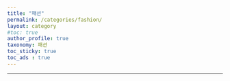 ```yaml
---
title: "패션"
permalink: /categories/fashion/
layout: category
#toc: true
author_profile: true
taxonomy: 패션
toc_sticky: true
toc_ads : true  
--- 
```

---